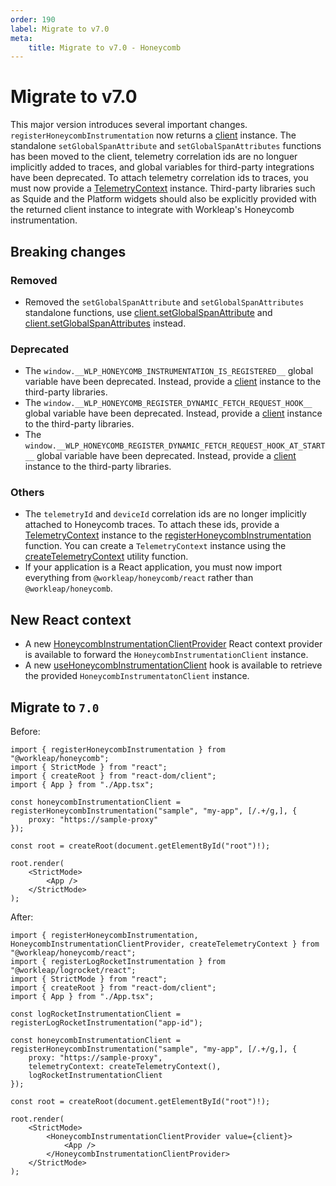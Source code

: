 ```yaml
---
order: 190
label: Migrate to v7.0
meta:
    title: Migrate to v7.0 - Honeycomb
---
```


# Migrate to v7.0

This major version introduces several important changes. `registerHoneycombInstrumentation` now returns a [client](../reference/HoneycombInstrumentationClient.md) instance. The standalone `setGlobalSpanAttribute` and `setGlobalSpanAttributes` functions has been moved to the client, telemetry correlation ids are no longuer implicitly added to traces, and global variables for third-party integrations have been deprecated. To attach telemetry correlation ids to traces, you must now provide a [TelemetryContext](../reference/createTelemetryContext.md#telemetrycontext) instance. Third-party libraries such as Squide and the Platform widgets should also be explicitly provided with the returned client instance to integrate with Workleap's Honeycomb instrumentation.

## Breaking changes

### Removed

- Removed the `setGlobalSpanAttribute` and `setGlobalSpanAttributes` standalone functions, use [client.setGlobalSpanAttribute](../reference/HoneycombInstrumentationClient.md#register-global-attributes) and [client.setGlobalSpanAttributes](../reference/HoneycombInstrumentationClient.md#register-global-attributes) instead.

### Deprecated

- The `window.__WLP_HONEYCOMB_INSTRUMENTATION_IS_REGISTERED__` global variable have been deprecated. Instead, provide a [client](../reference/HoneycombInstrumentationClient.md) instance to the third-party libraries.
- The `window.__WLP_HONEYCOMB_REGISTER_DYNAMIC_FETCH_REQUEST_HOOK__` global variable have been deprecated. Instead, provide a [client](../reference/HoneycombInstrumentationClient.md) instance to the third-party libraries.
- The `window.__WLP_HONEYCOMB_REGISTER_DYNAMIC_FETCH_REQUEST_HOOK_AT_START__` global variable have been deprecated. Instead, provide a [client](../reference/HoneycombInstrumentationClient.md) instance to the third-party libraries.

### Others

- The `telemetryId` and `deviceId` correlation ids are no longer implicitly attached to Honeycomb traces. To attach these ids, provide a [TelemetryContext](../reference/createTelemetryContext.md#telemetrycontext) instance to the [registerHoneycombInstrumentation](../reference/registerHoneycombInstrumentation.md) function. You can create a `TelemetryContext` instance using the [createTelemetryContext](../reference/createTelemetryContext.md) utility function.
- If your application is a React application, you must now import everything from `@workleap/honeycomb/react` rather than `@workleap/honeycomb`.

## New React context

- A new [HoneycombInstrumentationClientProvider](../reference/HoneycombInstrumentationClientProvider.md) React context provider is available to forward the `HoneycombInstrumentationClient` instance.
- A new [useHoneycombInstrumentationClient](../reference/useHoneycombInstrumentationClient.md) hook is available to retrieve the provided `HoneycombInstrumentatonClient` instance.

## Migrate to `7.0`

Before:

```tsx
import { registerHoneycombInstrumentation } from "@workleap/honeycomb";
import { StrictMode } from "react";
import { createRoot } from "react-dom/client";
import { App } from "./App.tsx";

const honeycombInstrumentationClient = registerHoneycombInstrumentation("sample", "my-app", [/.+/g,], {
    proxy: "https://sample-proxy"
});

const root = createRoot(document.getElementById("root")!);

root.render(
    <StrictMode>
        <App />
    </StrictMode>
);
```

After:

```tsx !#7,11,12,19,21
import { registerHoneycombInstrumentation, HoneycombInstrumentationClientProvider, createTelemetryContext } from "@workleap/honeycomb/react";
import { registerLogRocketInstrumentation } from "@workleap/logrocket/react";
import { StrictMode } from "react";
import { createRoot } from "react-dom/client";
import { App } from "./App.tsx";

const logRocketInstrumentationClient = registerLogRocketInstrumentation("app-id");

const honeycombInstrumentationClient = registerHoneycombInstrumentation("sample", "my-app", [/.+/g,], {
    proxy: "https://sample-proxy",
    telemetryContext: createTelemetryContext(),
    logRocketInstrumentationClient
});

const root = createRoot(document.getElementById("root")!);

root.render(
    <StrictMode>
        <HoneycombInstrumentationClientProvider value={client}>
            <App />
        </HoneycombInstrumentationClientProvider>
    </StrictMode>
);
```
